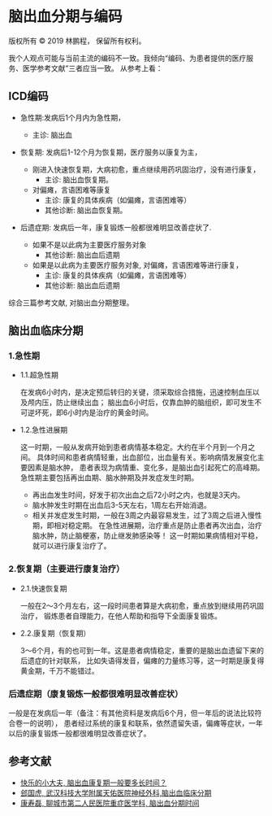 # 脑出血分期与编码

版权所有 © 2019 林鹏程， 保留所有权利。

我个人观点可能与当前主流的编码不一致。我倾向“编码、为患者提供的医疗服务、医学参考文献”三者应当一致。
从参考上看：

## ICD编码

- 急性期:发病后1个月内为急性期，
  - 主诊: 脑出血

- 恢复期: 发病后1-12个月为恢复期，医疗服务以康复为主，
  - 刚进入快速恢复期，大病初愈，重点继续用药巩固治疗，没有进行康复，
    - 主诊: 脑出血恢复期。
  - 对偏瘫，言语困难等康复
    - 主诊: 康复的具体疾病（如偏瘫，言语困难等）
    - 其他诊断: 脑出血恢复期。

- 后遗症期: 发病后一年，康复锻炼一般都很难明显改善症状了.
  - 如果不是以此病为主要医疗服务对象
    - 其他诊断: 脑出血后遗期
  - 如果是以此病为主要医疗服务对象, 对偏瘫，言语困难等进行康复，
    - 主诊: 康复的具体疾病（如偏瘫，言语困难等）
    - 其他诊断: 脑出血后遗期

综合三篇参考文献, 对脑出血分期整理。

## 脑出血临床分期

### 1.急性期

- 1.1.超急性期

  在发病6小时内，是决定预后转归的关键，须采取综合措施，迅速控制血压以及颅内压，防止继续出血；
  脑出血6小时后，仅靠血肿的脑组织，即可发生不可逆坏死，即6小时内是治疗的黄金时间。

- 1.2.急性进展期

  这一时期，一般从发病开始到患者病情基本稳定。大约在半个月到一个月之间。
  具体时间和患者病情轻重，出血部位，出血量有关。影响病情发展变化主要因素是脑水肿，
  患者表现为病情重、变化多，是脑出血引起死亡的高峰期。
  急性期主要包括再出血期、脑水肿期及并发症发生时期。
  - 再出血发生时间，好发于初次出血之后72小时之内，也就是3天内。
  - 脑水肿发生时期在出血后3-5天左右，1周左右开始消退。
  - 相关并发症发生时期，一般在3周之内最容易发生，过了3周之后进入慢性期，即相对稳定期。
  在急性进展期，治疗重点是防止患者再次出血，治疗脑水肿，防止脑梗塞，防止继发肺感染等！
  这一时期如果病情相对平稳，就可以进行康复治疗了。

### 2.恢复期（主要进行康复治疗）

- 2.1.快速恢复期

  一般在2～3个月左右，这一段时间患者算是大病初愈，重点放到继续用药巩固治疗，
  锻炼患者自理能力，在他人帮助和指导下全面康复锻炼。

- 2.2.康复期（恢复期）

  3～6个月，有的也可到一年。这是患者病情稳定，重要的是脑出血遗留下来的后遗症的针对联系，
  比如失语得发音，偏瘫的力量练习等，这一时期是康复得黄金期，千万不能错过。

### 后遗症期（康复锻炼一般都很难明显改善症状）

  一般是在发病后一年（备注：有其他资料是发病后6个月，但一年后的说法比较符合卷一的说明），
  患者经过系统的康复和联系，依然遗留失语，偏瘫等症状，一年以后的康复锻炼一般都很难明显改善症状了。

## 参考文献

- [快乐的小大夫, 脑出血康复期一般要多长时间？](https://zhuanlan.zhihu.com/p/41352323)
- [郐国虎, 武汉科技大学附属天佑医院神经外科,脑出血临床分期](https://www.youlai.cn/ask/1666829.html)
- [康寿磊, 聊城市第二人民医院重症医学科, 脑出血分期时间](https://www.miaoshou.net/voice/591730.html)
